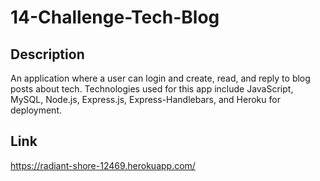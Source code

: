 # 14-Challenge-Tech-Blog

## Description
An application where a user can login and create, read, and reply to blog posts about tech. Technologies used for this app include JavaScript,
MySQL, Node.js, Express.js, Express-Handlebars, and Heroku for deployment.

## Link
https://radiant-shore-12469.herokuapp.com/
